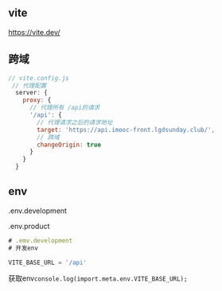## vite

https://vite.dev/



## 跨域

```js
// vite.config.js
 // 代理配置
  server: {
    proxy: {
      // 代理所有 /api的请求
      '/api': {
        // 代理请求之后的请求地址
        target: 'https://api.imooc-front.lgdsunday.club/',
        // 跨域
        changeOrigin: true
      }
    }
  }
```



## env

.env.development

.env.product

```js
# .emv.development
# 开发env

VITE_BASE_URL = '/api'
```

获取env`console.log(import.meta.env.VITE_BASE_URL);`

